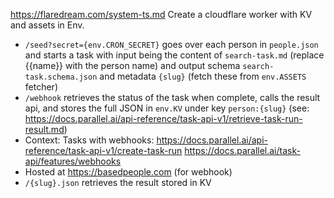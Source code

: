https://flaredream.com/system-ts.md
Create a cloudflare worker with KV and assets in Env.

- `/seed?secret={env.CRON_SECRET}` goes over each person in `people.json` and starts a task with input being the content of `search-task.md` (replace {{name}} with the person name) and output schema `search-task.schema.json` and metadata `{slug}` (fetch these from `env.ASSETS` fetcher)
- `/webhook` retrieves the status of the task when complete, calls the result api, and stores the full JSON in `env.KV` under key `person:{slug}` (see: https://docs.parallel.ai/api-reference/task-api-v1/retrieve-task-run-result.md)
- Context: Tasks with webhooks: https://docs.parallel.ai/api-reference/task-api-v1/create-task-run https://docs.parallel.ai/task-api/features/webhooks
- Hosted at https://basedpeople.com (for webhook)
- `/{slug}.json` retrieves the result stored in KV
